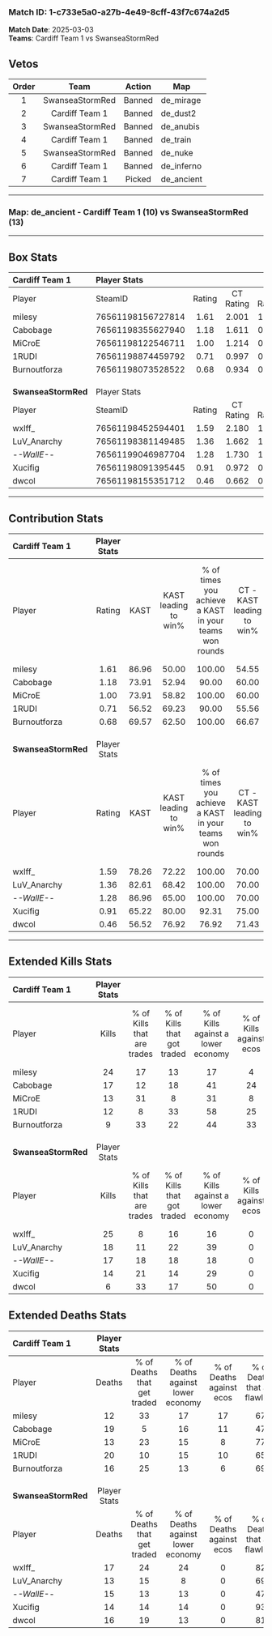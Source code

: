 ### Match ID: 1-c733e5a0-a27b-4e49-8cff-43f7c674a2d5  
**Match Date**: 2025-03-03  
**Teams**: Cardiff Team 1 vs SwanseaStormRed  

## Vetos  

| Order | Team | Action | Map |
| :---: | :--: | :----: | --- |
| 1 | SwanseaStormRed | Banned | de_mirage |
| 2 | Cardiff Team 1 | Banned | de_dust2 |
| 3 | SwanseaStormRed | Banned | de_anubis |
| 4 | Cardiff Team 1 | Banned | de_train |
| 5 | SwanseaStormRed | Banned | de_nuke |
| 6 | Cardiff Team 1 | Banned | de_inferno |
| 7 | Cardiff Team 1 | Picked | de_ancient |

---  

### **Map**: de_ancient - Cardiff Team 1 (10) vs SwanseaStormRed (13)  
---  

## Box Stats  

| **Cardiff Team 1**  | Player Stats      |        |           |          |       |       |       |         |        |      |     |
| :- | :- | :-: | :-: | :-: | :-: | :-: | :-: | :-: | :-: | :-: | :-: |
| Player              | SteamID           | Rating | CT Rating | T Rating | KAST  |  ADR  | Kills | Assists | Deaths | K/D  | HS% |
| milesy              | 76561198156727814 |  1.61  |   2.001   |  1.385   | 86.96 | 89.0  |  24   |    2    |   12   | 2.00 | 41  |
| Cabobage            | 76561198355627940 |  1.18  |   1.611   |  0.750   | 73.91 | 105.5 |  17   |    9    |   19   | 0.89 | 35  |
| MiCroE              | 76561198122546711 |  1.00  |   1.214   |  0.926   | 73.91 | 60.0  |  13   |    5    |   13   | 1.00 | 53  |
| 1RUDI               | 76561198874459792 |  0.71  |   0.997   |  0.489   | 56.52 | 65.7  |  12   |    8    |   20   | 0.60 | 33  |
| Burnoutforza        | 76561198073528522 |  0.68  |   0.934   |  0.609   | 69.57 | 41.0  |   9   |    3    |   16   | 0.56 | 66  |
|                     |                   |        |           |          |       |       |       |         |        |      |     |
|                     |                   |        |           |          |       |       |       |         |        |      |     |
|                     |                   |        |           |          |       |       |       |         |        |      |     |
| **SwanseaStormRed** | Player Stats      |        |           |          |       |       |       |         |        |      |     |
| Player              | SteamID           | Rating | CT Rating | T Rating | KAST  |  ADR  | Kills | Assists | Deaths | K/D  | HS% |
| wxlff_              | 76561198452594401 |  1.59  |   2.180   |  1.191   | 78.26 | 121.9 |  25   |    6    |   17   | 1.47 | 52  |
| LuV_Anarchy         | 76561198381149485 |  1.36  |   1.662   |  1.101   | 82.61 | 91.4  |  18   |    7    |   13   | 1.38 | 33  |
| -_-WallE-_-         | 76561199046987704 |  1.28  |   1.730   |  1.008   | 86.96 | 81.1  |  17   |    7    |   15   | 1.13 | 35  |
| Xucifig             | 76561198091395445 |  0.91  |   0.972   |  0.902   | 65.22 | 50.5  |  14   |    2    |   14   | 1.00 | 50  |
| dwcol               | 76561198155351712 |  0.46  |   0.662   |  0.390   | 56.52 | 38.4  |   6   |    3    |   16   | 0.38 | 50  |
---  

## Contribution Stats  

| **Cardiff Team 1**  | Player Stats |       |                      |                                                        |                           |                                                             |                          |                                                            |
| :- | :-: | :-: | :-: | :-: | :-: | :-: | :-: | :-: |
| Player              |    Rating    | KAST  | KAST leading to win% | % of times you achieve a KAST in your teams won rounds | CT - KAST leading to win% | CT - % of times you achieve a KAST in your teams won rounds | T - KAST leading to win% | T - % of times you achieve a KAST in your teams won rounds |
| milesy              |     1.61     | 86.96 |        50.00         |                         100.00                         |           54.55           |                           100.00                            |          44.44           |                           100.00                           |
| Cabobage            |     1.18     | 73.91 |        52.94         |                         90.00                          |           60.00           |                           100.00                            |          42.86           |                           75.00                            |
| MiCroE              |     1.00     | 73.91 |        58.82         |                         100.00                         |           60.00           |                           100.00                            |          57.14           |                           100.00                           |
| 1RUDI               |     0.71     | 56.52 |        69.23         |                         90.00                          |           55.56           |                            83.33                            |          100.00          |                           100.00                           |
| Burnoutforza        |     0.68     | 69.57 |        62.50         |                         100.00                         |           66.67           |                           100.00                            |          57.14           |                           100.00                           |
|                     |              |       |                      |                                                        |                           |                                                             |                          |                                                            |
|                     |              |       |                      |                                                        |                           |                                                             |                          |                                                            |
|                     |              |       |                      |                                                        |                           |                                                             |                          |                                                            |
| **SwanseaStormRed** | Player Stats |       |                      |                                                        |                           |                                                             |                          |                                                            |
| Player              |    Rating    | KAST  | KAST leading to win% | % of times you achieve a KAST in your teams won rounds | CT - KAST leading to win% | CT - % of times you achieve a KAST in your teams won rounds | T - KAST leading to win% | T - % of times you achieve a KAST in your teams won rounds |
| wxlff_              |     1.59     | 78.26 |        72.22         |                         100.00                         |           70.00           |                           100.00                            |          75.00           |                           100.00                           |
| LuV_Anarchy         |     1.36     | 82.61 |        68.42         |                         100.00                         |           70.00           |                           100.00                            |          66.67           |                           100.00                           |
| -_-WallE-_-         |     1.28     | 86.96 |        65.00         |                         100.00                         |           70.00           |                           100.00                            |          60.00           |                           100.00                           |
| Xucifig             |     0.91     | 65.22 |        80.00         |                         92.31                          |           75.00           |                            85.71                            |          85.71           |                           100.00                           |
| dwcol               |     0.46     | 56.52 |        76.92         |                         76.92                          |           71.43           |                            71.43                            |          83.33           |                           83.33                            |
---  

## Extended Kills Stats  

| **Cardiff Team 1**  | Player Stats |                            |                            |                                    |                         |                              |                                 |                                       |                    |           |
| :- | :-: | :-: | :-: | :-: | :-: | :-: | :-: | :-: | :-: | :-: |
| Player              |    Kills     | % of Kills that are trades | % of Kills that got traded | % of Kills against a lower economy | % of Kills against ecos | % of Kills that are flawless | % of Kills that are close duels | % of Kills that are assisted by flash | Pistol Round Kills | AWP Kills |
| milesy              |      24      |             17             |             13             |                 17                 |            4            |              75              |                8                |                   0                   |         3          |     0     |
| Cabobage            |      17      |             12             |             18             |                 41                 |           24            |              59              |                6                |                   0                   |         0          |     0     |
| MiCroE              |      13      |             31             |             8              |                 31                 |            8            |              77              |                8                |                   8                   |         4          |     2     |
| 1RUDI               |      12      |             8              |             33             |                 58                 |           25            |              67              |                0                |                   0                   |         2          |     0     |
| Burnoutforza        |      9       |             33             |             22             |                 44                 |           33            |              56              |                0                |                   0                   |         1          |     0     |
|                     |              |                            |                            |                                    |                         |                              |                                 |                                       |                    |           |
|                     |              |                            |                            |                                    |                         |                              |                                 |                                       |                    |           |
|                     |              |                            |                            |                                    |                         |                              |                                 |                                       |                    |           |
| **SwanseaStormRed** | Player Stats |                            |                            |                                    |                         |                              |                                 |                                       |                    |           |
| Player              |    Kills     | % of Kills that are trades | % of Kills that got traded | % of Kills against a lower economy | % of Kills against ecos | % of Kills that are flawless | % of Kills that are close duels | % of Kills that are assisted by flash | Pistol Round Kills | AWP Kills |
| wxlff_              |      25      |             8              |             16             |                 16                 |            0            |              68              |                4                |                   4                   |         4          |     9     |
| LuV_Anarchy         |      18      |             11             |             22             |                 39                 |            0            |              72              |                0                |                   0                   |         1          |     0     |
| -_-WallE-_-         |      17      |             18             |             18             |                 18                 |            0            |              53              |               12                |                   0                   |         1          |     1     |
| Xucifig             |      14      |             21             |             14             |                 29                 |            0            |              64              |                7                |                   0                   |         1          |     0     |
| dwcol               |      6       |             33             |             17             |                 50                 |            0            |              50              |                0                |                   0                   |         0          |     0     |
## Extended Deaths Stats  

| **Cardiff Team 1**  | Player Stats |                             |                                   |                          |                               |                            |                           |               |
| :- | :-: | :-: | :-: | :-: | :-: | :-: | :-: | :-: |
| Player              |    Deaths    | % of Deaths that get traded | % of Deaths against lower economy | % of Deaths against ecos | % of Deaths that are flawless | % of Deaths that are close | % of Deaths while blinded | Deaths to AWP |
| milesy              |      12      |             33              |                17                 |            17            |              67               |             17             |             0             |       2       |
| Cabobage            |      19      |              5              |                16                 |            11            |              47               |             11             |             0             |       1       |
| MiCroE              |      13      |             23              |                15                 |            8             |              77               |             0              |             0             |       3       |
| 1RUDI               |      20      |             10              |                15                 |            10            |              65               |             0              |             5             |       3       |
| Burnoutforza        |      16      |             25              |                13                 |            6             |              69               |             0              |             0             |       1       |
|                     |              |                             |                                   |                          |                               |                            |                           |               |
|                     |              |                             |                                   |                          |                               |                            |                           |               |
|                     |              |                             |                                   |                          |                               |                            |                           |               |
| **SwanseaStormRed** | Player Stats |                             |                                   |                          |                               |                            |                           |               |
| Player              |    Deaths    | % of Deaths that get traded | % of Deaths against lower economy | % of Deaths against ecos | % of Deaths that are flawless | % of Deaths that are close | % of Deaths while blinded | Deaths to AWP |
| wxlff_              |      17      |             24              |                24                 |            0             |              82               |             0              |             0             |       1       |
| LuV_Anarchy         |      13      |             15              |                 8                 |            0             |              69               |             8              |             0             |       1       |
| -_-WallE-_-         |      15      |             13              |                13                 |            0             |              47               |             20             |             7             |       0       |
| Xucifig             |      14      |             14              |                14                 |            0             |              93               |             0              |             0             |       0       |
| dwcol               |      16      |             19              |                13                 |            0             |              81               |             0              |             0             |       0       |
